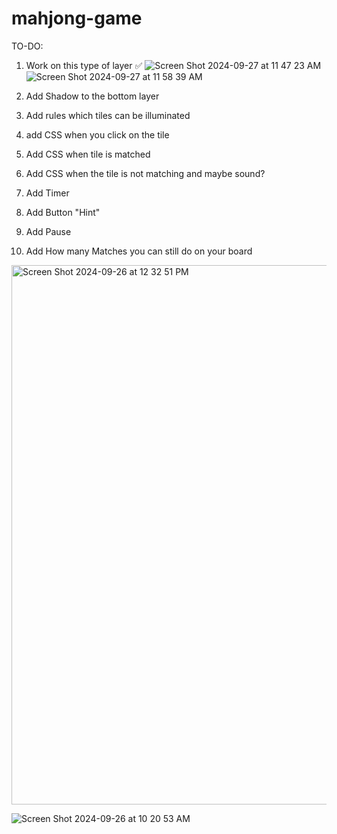 # mahjong-game

TO-DO:
1. Work on this type of layer ✅
![Screen Shot 2024-09-27 at 11 47 23 AM](https://github.com/user-attachments/assets/0050bc42-64e4-4b8d-b9e9-56b50b18f7b5)
![Screen Shot 2024-09-27 at 11 58 39 AM](https://github.com/user-attachments/assets/8887bb16-e35b-4dca-b942-48232c15cd42)

2. Add Shadow to the bottom layer
3. Add rules which tiles can be illuminated
4. add CSS when you click on the tile
5. Add CSS when tile is matched
6. Add CSS when the tile is not matching and maybe sound?
7. Add Timer
8. Add Button "Hint"
9. Add Pause
10. Add How many Matches you can still do on your board

<img width="863" alt="Screen Shot 2024-09-26 at 12 32 51 PM" src="https://github.com/user-attachments/assets/fc3c4e67-97b9-4677-aa01-8b7cb13b04c4">

![Screen Shot 2024-09-26 at 10 20 53 AM](https://github.com/user-attachments/assets/821e1068-b897-40ed-aa3e-be2fcb9bca70)

